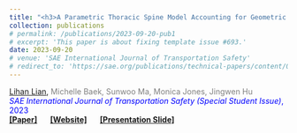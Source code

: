 ```yaml
---
title: "<h3>A Parametric Thoracic Spine Model Accounting for Geometric Variations by Age, Sex, Stature, and Body Mass Index</h3>"
collection: publications
# permalink: /publications/2023-09-20-pub1
# excerpt: 'This paper is about fixing template issue #693.'
date: 2023-09-20
# venue: 'SAE International Journal of Transportation Safety'
# redirect_to: 'https://sae.org/publications/technical-papers/content/09-11-02-0012/'
---
```


<u>Lihan Lian</u>, <span style="color: gray;">Michelle Baek, Sunwoo Ma, Monica Jones, Jingwen Hu </span><br>
<span style="color: blue;">*SAE International Journal of Transportation Safety (Special Student Issue)*, 2023 </span><br>
<i class="fa-solid fa-book-open"></i> [**[Paper]**](https://sae.org/publications/technical-papers/content/09-11-02-0012/) &nbsp;&nbsp;&nbsp;&nbsp;
<i class="fab fa-chrome"></i> [**[Website]**](https://humanshape.org/HERMES/MDP_web_public/HERMES_geometry_model/) &nbsp;&nbsp;&nbsp;&nbsp;
<i class="fa-solid fa-file"></i> [**[Presentation Slide]**](../files/presentation-IBRC.pdf)
<!-- Published in *SAE International Journal of Transportation Safety*, 2023 -->
